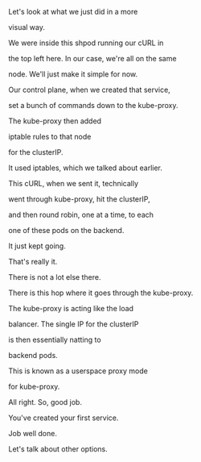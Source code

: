 Let's look at what we just did in a more

visual way.

We were inside this shpod running our cURL in

the top left here. In our case, we're all on the same

node. We'll just make it simple for now.

Our control plane, when we created that service,

set a bunch of commands down to the kube-proxy.

The kube-proxy then added

iptable rules to that node

for the clusterIP.

It used iptables, which we talked about earlier.

This cURL, when we sent it, technically

went through kube-proxy, hit the clusterIP,

and then round robin, one at a time, to each

one of these pods on the backend.

It just kept going.

That's really it.

There is not a lot else there.

There is this hop where it goes through the kube-proxy.

The kube-proxy is acting like the load

balancer. The single IP for the clusterIP

is then essentially natting to

backend pods.

This is known as a userspace proxy mode

for kube-proxy.

All right. So, good job.

You've created your first service.

Job well done.

Let's talk about other options.